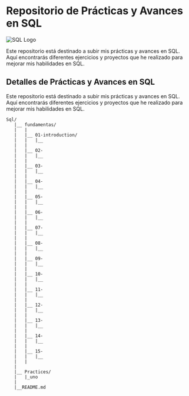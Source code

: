 # Repositorio de Prácticas y Avances en SQL

![SQL Logo](https://banner2.cleanpng.com/20180620/sou/aa6wngttl.webp)

Este repositorio está destinado a subir mis prácticas y avances en SQL. Aquí encontrarás diferentes ejercicios y proyectos que he realizado para mejorar mis habilidades en SQL.

## Detalles de Prácticas y Avances en SQL

Este repositorio está destinado a subir mis prácticas y avances en SQL. Aquí encontrarás diferentes ejercicios y proyectos que he realizado para mejorar mis habilidades en SQL.

```shell
Sql/
   |__ fundamentas/
   |   |
   |   |__ 01-introduction/
   |   |   |__
   |   |   
   |   |__ 02-
   |   |   |__
   |   |
   |   |__ 03-
   |   |   |__
   |   |
   |   |__ 04-
   |   |   |__
   |   |
   |   |__ 05-
   |   |   |__
   |   |
   |   |__ 06-
   |   |   |__
   |   |
   |   |__ 07-
   |   |   |__
   |   |
   |   |__ 08-
   |   |   |__
   |   |
   |   |__ 09-
   |   |   |__
   |   |
   |   |__ 10-
   |   |   |__
   |   |
   |   |__ 11-
   |   |   |__
   |   |
   |   |__ 12-
   |   |   |__
   |   |
   |   |__ 13-
   |   |   |__
   |   |
   |   |__ 14-
   |   |   |__
   |   |
   |   |__ 15-
   |   |   |__
   |   |
   |
   |__ Practices/
   |   |_uno
   |   
   |__README.md
```
